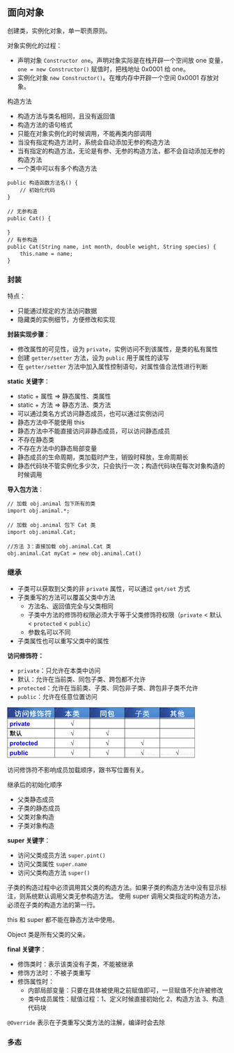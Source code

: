 ## 面向对象

创建类，实例化对象，单一职责原则。

对象实例化的过程：
- 声明对象 `Constructor one`。声明对象实际是在栈开辟一个空间放 one 变量，`one = new Constructor()` 赋值时，把栈地址 0x0001 给 one。
- 实例化对象 `new Constructor()`。在堆内存中开辟一个空间 0x0001 存放对象。


构造方法
- 构造方法与类名相同，且没有返回值
- 构造方法的语句格式
- 只能在对象实例化的时候调用，不能再类内部调用
- 当没有指定构造方法时，系统会自动添加无参的构造方法
- 当有指定的构造方法，无论是有参、无参的构造方法，都不会自动添加无参的构造方法
- 一个类中可以有多个构造方法

```
public 构造函数方法名() {
    // 初始化代码
}

// 无参构造
public Cat() {

}
// 有参构造
public Cat(String name, int month, double weight, String species) {
    this.name = name;
}
```

### 封装

特点：
- 只能通过规定的方法访问数据
- 隐藏类的实例细节，方便修改和实现

**封装实现步骤**：
- 修改属性的可见性，设为 `private`，实例访问不到该属性，是类的私有属性
- 创建 `getter/setter` 方法，设为 `public` 用于属性的读写
- 在 `getter/setter` 方法中加入属性控制语句，对属性值合法性进行判断 


**static 关键字**：
- static + 属性 => 静态属性、类属性
- static + 方法 => 静态方法、类方法
- 可以通过类名方式访问静态成员，也可以通过实例访问
- 静态方法中不能使用 this
- 静态方法中不能直接访问非静态成员，可以访问静态成员
- 不存在静态类
- 不存在方法中的静态局部变量
- 静态成员的生命周期，类加载时产生，销毁时释放，生命周期长
- 静态代码块不管实例化多少次，只会执行一次；构造代码块在每次对象构造的时候调用


**导入包方法**：
```
// 加载 obj.animal 包下所有的类
import obj.animal.*;
 
// 加载 obj.animal 包下 Cat 类
import obj.animal.Cat; 

//方法 3：直接加载 obj.animal.Cat 类
obj.animal.Cat myCat = new obj.animal.Cat()
```


### 继承 
 
- 子类可以获取到父类的非 `private` 属性，可以通过 `get/set` 方式
- 子类重写的方法可以覆盖父类中方法
    - 方法名、返回值完全与父类相同
    - 子类中方法的修饰符权限必须大于等于父类修饰符权限（`private` < 默认 < `protected` < `public`）
    - 参数名可以不同 
- 子类属性也可以重写父类中的属性


**访问修饰符：**
- `private`：只允许在本类中访问
- 默认：允许在当前类、同包子类、跨包都不允许
- `protected`：允许在当前类、子类、同包非子类、跨包非子类不允许
- `public`：允许在任意位置访问

![图片来源网络](../images/02.jpeg)

访问修饰符不影响成员加载顺序，跟书写位置有关。

继承后的初始化顺序
- 父类静态成员
- 子类的静态成员
- 父类对象构造
- 子类对象构造


**super 关键字**：
- 访问父类成员方法  `super.pint()`
- 访问父类属性 `super.name`
- 访问父类构造方法 `super()`


子类的构造过程中必须调用其父类的构造方法。如果子类的构造方法中没有显示标注，则系统默认调用父类无参构造方法。
使用 super 调用父类指定的构造方法，必须在子类的构造方法的第一行。

this 和 super 都不能在静态方法中使用。

Object 类是所有父类的父亲。

**final 关键字**：
- 修饰类时：表示该类没有子类，不能被继承
- 修饰方法时：不被子类重写
- 修饰属性时：
    - 内部局部变量：只要在具体被使用之前赋值即可，一旦赋值不允许被修改
    - 类中成员属性：赋值过程：1、定义时候直接初始化 2、构造方法 3、构造代码块


`@Override` 表示在子类重写父类方法的注解，编译时会去除

### 多态